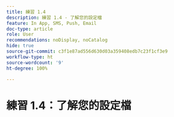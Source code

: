```yaml
---
title: 練習 1.4
description: 練習 1.4 - 了解您的設定檔
feature: In App, SMS, Push, Email
doc-type: article
role: User
recommendations: noDisplay, noCatalog
hide: true
source-git-commit: c3f1e87ad556d630d03a359408edb7c23f1cf3e9
workflow-type: ht
source-wordcount: '9'
ht-degree: 100%

---
```



# 練習 1.4：了解您的設定檔
